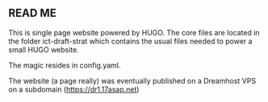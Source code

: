 ## READ ME

This is single page website powered by HUGO. The core files are located in the folder ict-draft-strat which contains the usual files needed to power a small HUGO website. 

The magic resides in config.yaml.

The website (a page really) was eventually published on a Dreamhost VPS on a subdomain (https://dr1.17asap.net)
